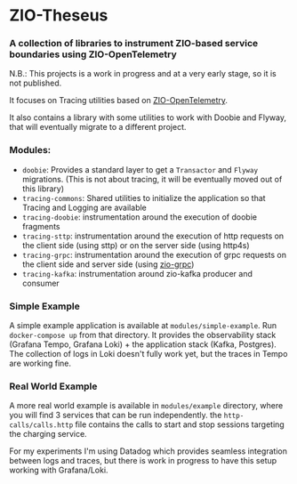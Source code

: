 # ZIO-Theseus
### A collection of libraries to instrument ZIO-based service boundaries using ZIO-OpenTelemetry

N.B.: This projects is a work in progress and at a very early stage, so it is not published.

It focuses on Tracing utilities based on [ZIO-OpenTelemetry](https://github.com/zio/zio-telemetry/tree/series/2.x/opentelemetry/src).

It also contains a library with some utilities to work with Doobie and Flyway, that will eventually migrate to a different project.

### Modules:
- `doobie`: Provides a standard layer to get a `Transactor` and `Flyway` migrations. (This is not about tracing, it will be eventually moved out of this library)
- `tracing-commons`: Shared utilities to initialize the application so that Tracing and Logging are available
- `tracing-doobie`: instrumentation around the execution of doobie fragments
- `tracing-sttp`: instrumentation around the execution of http requests on the client side (using sttp) or on the server side (using http4s)
- `tracing-grpc`: instrumentation around the execution of grpc requests on the client side and server side (using [zio-grpc](https://github.com/scalapb/zio-grpc))
- `tracing-kafka`: instrumentation around zio-kafka producer and consumer

### Simple Example
A simple example application is available at `modules/simple-example`. Run `docker-compose up` from that directory. It provides the observability stack (Grafana Tempo, Grafana Loki) + the application stack (Kafka, Postgres).
The collection of logs in Loki doesn't fully work yet, but the traces in Tempo are working fine.

### Real World Example
A more real world example is available in `modules/example` directory, where you will find 3 services that can be run independently.  the `http-calls/calls.http` file contains the calls to start and stop sessions targeting the charging service.

For my experiments I'm using Datadog which provides seamless integration between logs and traces, but there is work in progress to have this setup working with Grafana/Loki.


